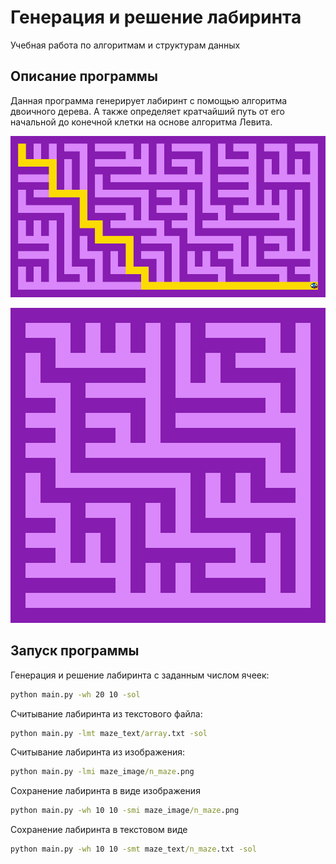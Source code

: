 # Генерация и решение лабиринта

Учебная работа по алгоритмам и структурам данных

## Описание программы

Данная программа генерирует лабиринт с помощью алгоритма двоичного дерева. 
А также определяет кратчайший путь от его начальной до конечной клетки 
на основе алгоритма Левита.

<p align="center">
  <img src="maze_image/maze.png" alt="maze" width="700"/>
</p>
<p align="center">
  <img src="maze_image/purple.png" alt="maze" width="700"/>
</p>

## Запуск программы

Генерация и решение лабиринта с заданным числом ячеек:

```cmd
python main.py -wh 20 10 -sol 
```
Считывание лабиринта из текстового файла:
```cmd
python main.py -lmt maze_text/array.txt -sol
```
Считывание лабиринта из изображения:
```cmd
python main.py -lmi maze_image/n_maze.png  
```
Сохранение лабиринта в виде изображения
```cmd
python main.py -wh 10 10 -smi maze_image/n_maze.png  
```
Сохранение лабиринта в текстовом виде
```cmd
python main.py -wh 10 10 -smt maze_text/n_maze.txt -sol 
```